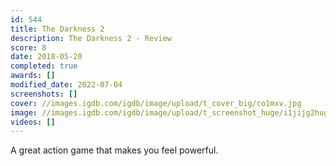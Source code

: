 ```yaml
---
id: 544
title: The Darkness 2
description: The Darkness 2 - Review
score: 8
date: 2018-05-20
completed: true
awards: []
modified_date: 2022-07-04
screenshots: []
cover: //images.igdb.com/igdb/image/upload/t_cover_big/co1mxv.jpg
image: //images.igdb.com/igdb/image/upload/t_screenshot_huge/i1jijg2hugbmyxeivxzd.jpg
videos: []
---
```

A great action game that makes you feel powerful.